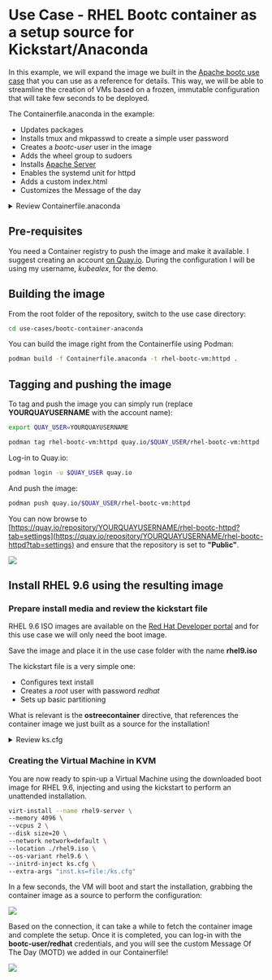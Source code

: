 # Use Case - RHEL Bootc container as a setup source for Kickstart/Anaconda

In this example, we will expand the image we built in the [Apache bootc use case](../bootc-container-httpd/README.md) that you can use as a reference for details.
This way, we will be able to streamline the creation of VMs based on a frozen, immutable configuration that will take few seconds to be deployed.

The Containerfile.anaconda in the example:

- Updates packages
- Installs tmux and mkpasswd to create a simple user password
- Creates a *bootc-user* user in the image
- Adds the wheel group to sudoers
- Installs [Apache Server](https://httpd.apache.org/)
- Enables the systemd unit for httpd
- Adds a custom index.html
- Customizes the Message of the day

<details>
  <summary>Review Containerfile.anaconda</summary>
  ```dockerfile
  --8<-- "use-cases/bootc-container-anaconda-ks/Containerfile.anaconda"
  ```
</details>

## Pre-requisites

You need a Container registry to push the image and make it available. I suggest creating an account [on Quay.io](https://quay.io/).
During the configuration I will be using my username, *kubealex*, for the demo.

## Building the image

From the root folder of the repository, switch to the use case directory:

```bash
cd use-cases/bootc-container-anaconda
```

You can build the image right from the Containerfile using Podman:

```bash
podman build -f Containerfile.anaconda -t rhel-bootc-vm:httpd .
```

## Tagging and pushing the image

To tag and push the image you can simply run (replace **YOURQUAYUSERNAME** with the account name):


```bash
export QUAY_USER=YOURQUAYUSERNAME
```

```bash
podman tag rhel-bootc-vm:httpd quay.io/$QUAY_USER/rhel-bootc-vm:httpd
```

Log-in to Quay.io:

```bash
podman login -u $QUAY_USER quay.io
```

And push the image:

```bash
podman push quay.io/$QUAY_USER/rhel-bootc-vm:httpd
```

You can now browse to [https://quay.io/repository/YOURQUAYUSERNAME/rhel-bootc-httpd?tab=settings](https://quay.io/repository/YOURQUAYUSERNAME/rhel-bootc-httpd?tab=settings) and ensure that the repository is set to **"Public"**.

![](./assets/quay-repo-public.png)


## Install RHEL 9.6 using the resulting image

### Prepare install media and review the kickstart file

RHEL 9.6 ISO images are available on the [Red Hat Developer portal](https://developers.redhat.com/content-gateway/file/rhel/Red_Hat_Enterprise_Linux_9.6/rhel-9.6-x86_64-boot.iso) and for this use case we will only need the boot image.

Save the image and place it in the use case folder with the name **rhel9.iso**

The kickstart file is a very simple one:

- Configures text install
- Creates a *root* user with password *redhat*
- Sets up basic partitioning

What is relevant is the **ostreecontainer** directive, that references the container image we just built as a source for the installation!

<details>
  <summary>Review ks.cfg</summary>
  ```dockerfile
  --8<-- "use-cases/bootc-container-anaconda-ks/ks.cfg"
  ```
</details>


### Creating the Virtual Machine in KVM

You are now ready to spin-up a Virtual Machine using the downloaded boot image for RHEL 9.6, injecting and using the kickstart to perform an unattended installation.

```bash
virt-install --name rhel9-server \
--memory 4096 \
--vcpus 2 \
--disk size=20 \
--network network=default \
--location ./rhel9.iso \
--os-variant rhel9.6 \
--initrd-inject ks.cfg \
--extra-args "inst.ks=file:/ks.cfg"
```

In a few seconds, the VM will boot and start the installation, grabbing the container image as a source to perform the configuration:

![](./assets/anaconda-setup.png)

Based on the connection, it can take a while to fetch the container image and complete the setup. Once it is completed, you can log-in with the **bootc-user/redhat** credentials, and you will see the custom Message Of The Day (MOTD) we added in our Containerfile!

![](./assets/vm-up-motd.png)

